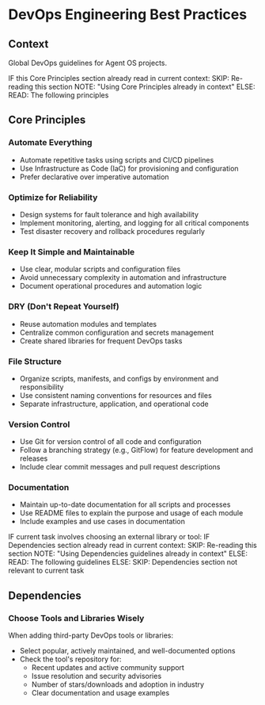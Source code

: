 # DevOps Engineering Best Practices

## Context

Global DevOps guidelines for Agent OS projects.

<conditional-block context-check="core-principles">
IF this Core Principles section already read in current context:
  SKIP: Re-reading this section
  NOTE: "Using Core Principles already in context"
ELSE:
  READ: The following principles

## Core Principles

### Automate Everything
- Automate repetitive tasks using scripts and CI/CD pipelines
- Use Infrastructure as Code (IaC) for provisioning and configuration
- Prefer declarative over imperative automation

### Optimize for Reliability
- Design systems for fault tolerance and high availability
- Implement monitoring, alerting, and logging for all critical components
- Test disaster recovery and rollback procedures regularly

### Keep It Simple and Maintainable
- Use clear, modular scripts and configuration files
- Avoid unnecessary complexity in automation and infrastructure
- Document operational procedures and automation logic

### DRY (Don't Repeat Yourself)
- Reuse automation modules and templates
- Centralize common configuration and secrets management
- Create shared libraries for frequent DevOps tasks

### File Structure
- Organize scripts, manifests, and configs by environment and responsibility
- Use consistent naming conventions for resources and files
- Separate infrastructure, application, and operational code

### Version Control
- Use Git for version control of all code and configuration
- Follow a branching strategy (e.g., GitFlow) for feature development and releases
- Include clear commit messages and pull request descriptions

### Documentation
- Maintain up-to-date documentation for all scripts and processes
- Use README files to explain the purpose and usage of each module
- Include examples and use cases in documentation
</conditional-block>

<conditional-block context-check="dependencies" task-condition="choosing-external-library">
IF current task involves choosing an external library or tool:
  IF Dependencies section already read in current context:
    SKIP: Re-reading this section
    NOTE: "Using Dependencies guidelines already in context"
  ELSE:
    READ: The following guidelines
ELSE:
  SKIP: Dependencies section not relevant to current task

## Dependencies

### Choose Tools and Libraries Wisely
When adding third-party DevOps tools or libraries:
- Select popular, actively maintained, and well-documented options
- Check the tool's repository for:
  - Recent updates and active community support
  - Issue resolution and security advisories
  - Number of stars/downloads and adoption in industry
  - Clear documentation and usage examples
</conditional-block>
